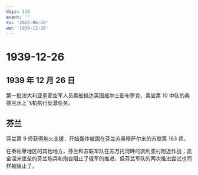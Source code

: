 ```yaml
---
days: 116
event: ''
ru: '2022-06-20'
ww: '1939-12-26'
---
```


# 1939-12-26

## 1939 年 12 月 26 日

第一批澳大利亚皇家空军人员乘船抵达英国威尔士彭布罗克，乘坐第 10
中队的桑德兰水上飞机执行反潜任务。

## 芬兰

芬兰第 9 师获得炮火支援，开始轰炸被困在芬兰苏奥穆萨尔米的苏联第 163 师。

在泰帕莱地区的其他地方，芬兰和苏联军队在苏万托河畔的凯利亚村附近作战；凯金涅米堡垒的芬兰炮兵和炮台阻止了俄军的推进，但芬兰军队的两次推进尝试也同样被阻止了。